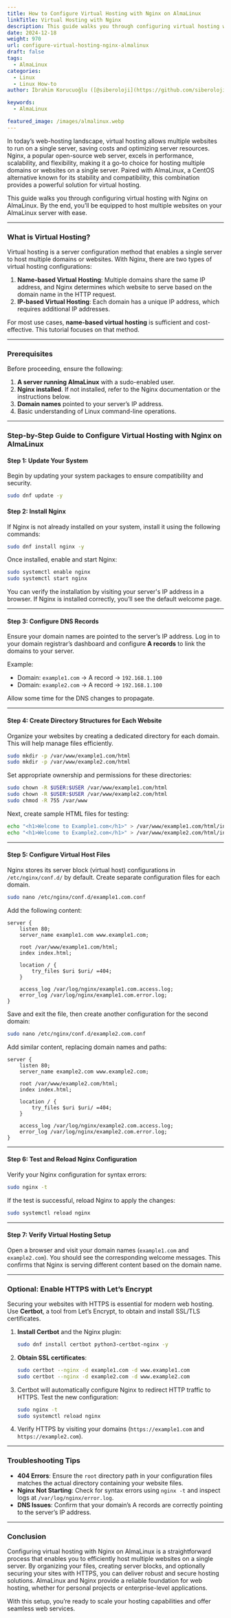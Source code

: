 ```yaml
---
title: How to Configure Virtual Hosting with Nginx on AlmaLinux
linkTitle: Virtual Hosting with Nginx
description: This guide walks you through configuring virtual hosting with Nginx on AlmaLinux.
date: 2024-12-18
weight: 970
url: configure-virtual-hosting-nginx-almalinux
draft: false
tags:
  - AlmaLinux
categories:
  - Linux
  - Linux How-to
author: İbrahim Korucuoğlu ([@siberoloji](https://github.com/siberoloji))

keywords:
  - AlmaLinux

featured_image: /images/almalinux.webp
---
```

In today’s web-hosting landscape, virtual hosting allows multiple websites to run on a single server, saving costs and optimizing server resources. Nginx, a popular open-source web server, excels in performance, scalability, and flexibility, making it a go-to choice for hosting multiple domains or websites on a single server. Paired with AlmaLinux, a CentOS alternative known for its stability and compatibility, this combination provides a powerful solution for virtual hosting.

This guide walks you through configuring virtual hosting with Nginx on AlmaLinux. By the end, you’ll be equipped to host multiple websites on your AlmaLinux server with ease.

---

### What is Virtual Hosting?

Virtual hosting is a server configuration method that enables a single server to host multiple domains or websites. With Nginx, there are two types of virtual hosting configurations:

1. **Name-based Virtual Hosting**: Multiple domains share the same IP address, and Nginx determines which website to serve based on the domain name in the HTTP request.
2. **IP-based Virtual Hosting**: Each domain has a unique IP address, which requires additional IP addresses.

For most use cases, **name-based virtual hosting** is sufficient and cost-effective. This tutorial focuses on that method.

---

### Prerequisites

Before proceeding, ensure the following:

1. **A server running AlmaLinux** with a sudo-enabled user.
2. **Nginx installed**. If not installed, refer to the Nginx documentation or the instructions below.
3. **Domain names** pointed to your server’s IP address.
4. Basic understanding of Linux command-line operations.

---

### Step-by-Step Guide to Configure Virtual Hosting with Nginx on AlmaLinux

#### Step 1: Update Your System

Begin by updating your system packages to ensure compatibility and security.

```bash
sudo dnf update -y
```

#### Step 2: Install Nginx

If Nginx is not already installed on your system, install it using the following commands:

```bash
sudo dnf install nginx -y
```

Once installed, enable and start Nginx:

```bash
sudo systemctl enable nginx
sudo systemctl start nginx
```

You can verify the installation by visiting your server's IP address in a browser. If Nginx is installed correctly, you’ll see the default welcome page.

---

#### Step 3: Configure DNS Records

Ensure your domain names are pointed to the server’s IP address. Log in to your domain registrar’s dashboard and configure **A records** to link the domains to your server.

Example:

- Domain: `example1.com` → A record → `192.168.1.100`
- Domain: `example2.com` → A record → `192.168.1.100`

Allow some time for the DNS changes to propagate.

---

#### Step 4: Create Directory Structures for Each Website

Organize your websites by creating a dedicated directory for each domain. This will help manage files efficiently.

```bash
sudo mkdir -p /var/www/example1.com/html
sudo mkdir -p /var/www/example2.com/html
```

Set appropriate ownership and permissions for these directories:

```bash
sudo chown -R $USER:$USER /var/www/example1.com/html
sudo chown -R $USER:$USER /var/www/example2.com/html
sudo chmod -R 755 /var/www
```

Next, create sample HTML files for testing:

```bash
echo "<h1>Welcome to Example1.com</h1>" > /var/www/example1.com/html/index.html
echo "<h1>Welcome to Example2.com</h1>" > /var/www/example2.com/html/index.html
```

---

#### Step 5: Configure Virtual Host Files

Nginx stores its server block (virtual host) configurations in `/etc/nginx/conf.d/` by default. Create separate configuration files for each domain.

```bash
sudo nano /etc/nginx/conf.d/example1.com.conf
```

Add the following content:

```nginx
server {
    listen 80;
    server_name example1.com www.example1.com;

    root /var/www/example1.com/html;
    index index.html;

    location / {
        try_files $uri $uri/ =404;
    }

    access_log /var/log/nginx/example1.com.access.log;
    error_log /var/log/nginx/example1.com.error.log;
}
```

Save and exit the file, then create another configuration for the second domain:

```bash
sudo nano /etc/nginx/conf.d/example2.com.conf
```

Add similar content, replacing domain names and paths:

```nginx
server {
    listen 80;
    server_name example2.com www.example2.com;

    root /var/www/example2.com/html;
    index index.html;

    location / {
        try_files $uri $uri/ =404;
    }

    access_log /var/log/nginx/example2.com.access.log;
    error_log /var/log/nginx/example2.com.error.log;
}
```

---

#### Step 6: Test and Reload Nginx Configuration

Verify your Nginx configuration for syntax errors:

```bash
sudo nginx -t
```

If the test is successful, reload Nginx to apply the changes:

```bash
sudo systemctl reload nginx
```

---

#### Step 7: Verify Virtual Hosting Setup

Open a browser and visit your domain names (`example1.com` and `example2.com`). You should see the corresponding welcome messages. This confirms that Nginx is serving different content based on the domain name.

---

### Optional: Enable HTTPS with Let’s Encrypt

Securing your websites with HTTPS is essential for modern web hosting. Use **Certbot**, a tool from Let’s Encrypt, to obtain and install SSL/TLS certificates.

1. **Install Certbot** and the Nginx plugin:

   ```bash
   sudo dnf install certbot python3-certbot-nginx -y
   ```

2. **Obtain SSL certificates**:

   ```bash
   sudo certbot --nginx -d example1.com -d www.example1.com
   sudo certbot --nginx -d example2.com -d www.example2.com
   ```

3. Certbot will automatically configure Nginx to redirect HTTP traffic to HTTPS. Test the new configuration:

   ```bash
   sudo nginx -t
   sudo systemctl reload nginx
   ```

4. Verify HTTPS by visiting your domains (`https://example1.com` and `https://example2.com`).

---

### Troubleshooting Tips

- **404 Errors**: Ensure the `root` directory path in your configuration files matches the actual directory containing your website files.
- **Nginx Not Starting**: Check for syntax errors using `nginx -t` and inspect logs at `/var/log/nginx/error.log`.
- **DNS Issues**: Confirm that your domain’s A records are correctly pointing to the server’s IP address.

---

### Conclusion

Configuring virtual hosting with Nginx on AlmaLinux is a straightforward process that enables you to efficiently host multiple websites on a single server. By organizing your files, creating server blocks, and optionally securing your sites with HTTPS, you can deliver robust and secure hosting solutions. AlmaLinux and Nginx provide a reliable foundation for web hosting, whether for personal projects or enterprise-level applications.

With this setup, you’re ready to scale your hosting capabilities and offer seamless web services.
